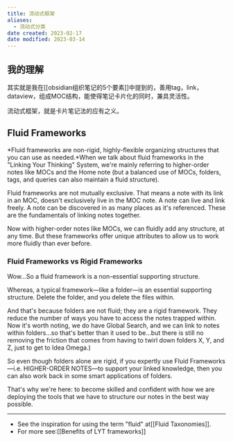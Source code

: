 ```yaml
---
title: 流动式框架
aliases:
  - 流动式分类
date created: 2023-02-17
date modified: 2023-03-14
---
```


## 我的理解

其实就是我在[[obsidian组织笔记的5个要素]]中提到的，善用tag，link，dataview，组成MOC结构，能使得笔记卡片化的同时，兼具灵活性。

流动式框架，就是卡片笔记法的应有之义。

## Fluid Frameworks

*Fluid frameworks are non-rigid, highly-flexible organizing structures that you can use as needed.*When we talk about fluid frameworks in the "Linking Your Thinking" System, we're mainly referring to higher-order notes like MOCs and the Home note (but a balanced use of MOCs, folders, tags, and queries can also maintain a fluid structure).

Fluid frameworks are not mutually exclusive. That means a note with its link in an MOC, doesn't exclusively live in the MOC note. A note can live and link freely. A note can be discovered in as many places as it's referenced. These are the fundamentals of linking notes together.

Now with higher-order notes like MOCs, we can fluidly add any structure, at any time. But these frameworks offer unique attributes to allow us to work more fluidly than ever before.

### Fluid Frameworks vs Rigid Frameworks

Wow…So a fluid framework is a non-essential supporting structure.

Whereas, a typical framework—like a folder—is an essential supporting structure. Delete the folder, and you delete the files within.

And that's because folders are not fluid; they are a rigid framework. They reduce the number of ways you have to access the notes trapped within. Now it's worth noting, we do have Global Search, and we can link to notes within folders…so that's better than it used to be…but there is still no removing the friction that comes from having to twirl down folders X, Y, and Z, just to get to Idea Omega.)

So even though folders alone are rigid, if you expertly use Fluid Frameworks—i.e. HIGHER-ORDER NOTES—to support your linked knowledge, then you can also work back in some smart applications of folders.

That's why we're here: to become skilled and confident with how we are deploying the tools that we have to structure our notes in the best way possible.

---
- See the inspiration for using the term "fluid" at[[Fluid Taxonomies]].
- For more see:[[Benefits of LYT frameworks]]
